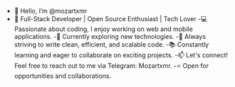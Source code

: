 - 👋 Hello, I’m @mozartxmr
- 🚀 Full-Stack Developer | Open Source Enthusiast | Tech Lover
-💻 Passionate about coding, I enjoy working on web and mobile applications.
-🌱 Currently exploring new technologies.
-🎯 Always striving to write clean, efficient, and scalable code.
-📚 Constantly learning and eager to collaborate on exciting projects.
-📫 Let's connect! Feel free to reach out to me via Telegram: Mozartxmr.
-⭐ Open for opportunities and collaborations.


<!---
mozartxmr/mozartxmr is a ✨ special ✨ repository because its `README.md` (this file) appears on your GitHub profile.
You can click the Preview link to take a look at your changes.
--->
